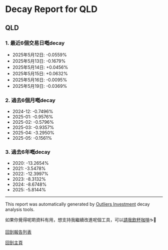 # Decay Report for QLD

## QLD

### 1. 最近6個交易日嘅decay

- 2025年5月12日: -0.0559%
- 2025年5月13日: -0.1679%
- 2025年5月14日: +0.0456%
- 2025年5月15日: +0.0632%
- 2025年5月16日: -0.0095%
- 2025年5月19日: -0.0369%

### 2. 過去6個月嘅decay

- 2024-12: -0.7496%
- 2025-01: -0.9576%
- 2025-02: -0.5796%
- 2025-03: -0.9357%
- 2025-04: -3.2950%
- 2025-05: -0.1561%

### 3. 過去6年嘅decay

- 2020: -13.2654%
- 2021: -3.5478%
- 2022: -12.3997%
- 2023: -8.3132%
- 2024: -8.6748%
- 2025: -5.8144%

------------------------------
This report was automatically generated by [Outliers Investment](https://outliersecon.github.io/Outliers-Investment/) decay analysis tools.

如果你覺得呢啲資料有用，想支持我繼續改進呢個工具，可以[請我飲杯咖啡](https://buymeacoffee.com/outliersecon)☕🙏

[回到報告列表](https://outliersecon.github.io/Outliers-Investment/reports/reports_public)

[回到主頁](https://outliersecon.github.io/Outliers-Investment/)